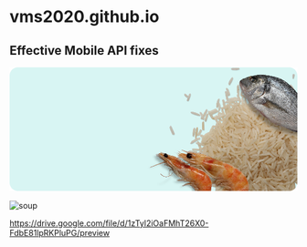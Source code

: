 # vms2020.github.io

## Effective Mobile API fixes

![rice](docs/assets/images/рис.png)

![soup](https://vms2020.github.io/assets/images/супы.png)

https://drive.google.com/file/d/1zTyl2iOaFMhT26X0-FdbE81lpRKPluPG/preview


